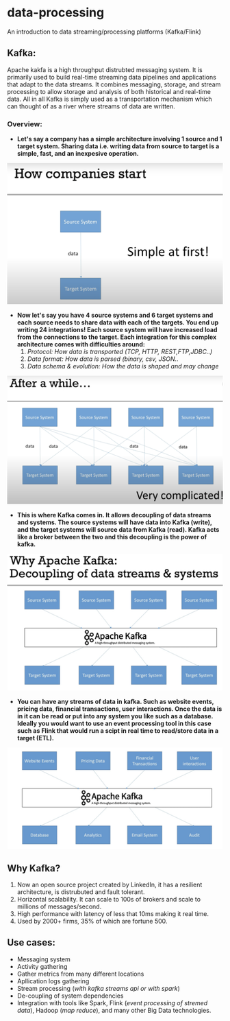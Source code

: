 # data-processing
An introduction to data streaming/processing platforms (Kafka/Flink)

## Kafka:
Apache kakfa is a high throughput distrubted messaging system. It is primarily used to build real-time streaming data pipelines and applications that adapt to the data streams. It combines messaging, storage, and stream processing to allow storage and analysis of both historical and real-time data. All in all Kafka is simply used as a transportation mechanism which can thought of as a river where streams of data are written.

### Overview:

- **Let's say a company has a simple architecture involving 1 source and 1 target system. Sharing data i.e. writing data from source to target is a simple, fast, and an inexpesive operation.**

![Alt text](/assets/simple.png)

- **Now let's say you have 4 source systems and 6 target systems and each source needs to share data with each of the targets. You end up writing 24 integrations! Each source system will have increased load from the connections to the target. Each integration for this complex architecture comes with difficulties around:** 
    1) *Protocol: How data is transported (TCP, HTTP, REST,FTP,JDBC..)*
    2) *Data format: How data is parsed (binary, csv, JSON..*
    3) *Data schema & evolution: How the data is shaped and may change*


![Alt text](/assets/complex.png)

- **This is where Kafka comes in. It allows decoupling of data streams and systems. The source systems will have data into Kafka (write), and the target systems will source data from Kafka (read). Kafka acts like a broker between the two and this decoupling is the power of kafka.**

![Alt text](/assets/kafka.png)

- **You can have any streams of data in kafka. Such as website events, pricing data, financial transactions, user interactions. Once the data is in it can be read or put into any system you like such as a database. Ideally you would want to use an event processing tool in this case such as Flink that would run a scipt in real time to read/store data in a target (ETL).**


![Alt text](/assets/kafka-ex.png)

## Why Kafka?
1) Now an open source project created by LinkedIn, it has a resilient architecture, is distrubuted and fault tolerant.
2) Horizontal scalability. It can scale to 100s of brokers and scale to millions of messages/second.
3) High performance  with latency of less that 10ms making it real time.
4) Used by 2000+ firms, 35% of which are fortune 500.

## Use cases:
- Messaging system
- Activity gathering
- Gather metrics from many different locations
- Apllication logs gathering
- Stream processing (*with kafka streams api or with spark*)
- De-coupling of system dependencies
- Integration with tools like Spark, Flink (*event processing of stremed data*), Hadoop (*map reduce*), and many other Big Data technologies.

